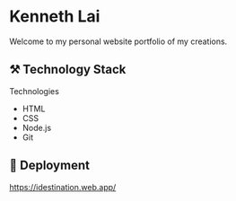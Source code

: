 # Kenneth Lai

Welcome to my personal website portfolio of my creations.

## :hammer_and_pick: Technology Stack

Technologies
* HTML
* CSS
* Node.js
* Git

## :rocket: Deployment
https://idestination.web.app/
